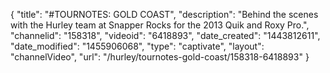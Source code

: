 {
    "title": "#TOURNOTES: GOLD COAST",
    "description": "Behind the scenes with the Hurley team at Snapper Rocks for the 2013 Quik and Roxy Pro.",
    "channelid": "158318",
    "videoid": "6418893",
    "date_created": "1443812611",
    "date_modified": "1455906068",
    "type": "captivate",
    "layout": "channelVideo",
    "url": "\/hurley\/tournotes-gold-coast\/158318-6418893"
}